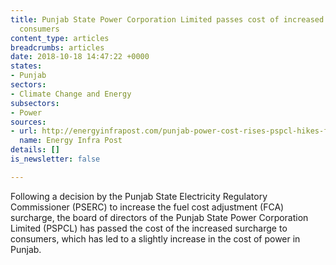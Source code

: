 ```yaml
---
title: Punjab State Power Corporation Limited passes cost of increased surcharge to
  consumers
content_type: articles
breadcrumbs: articles
date: 2018-10-18 14:47:22 +0000
states:
- Punjab
sectors:
- Climate Change and Energy
subsectors:
- Power
sources:
- url: http://energyinfrapost.com/punjab-power-cost-rises-pspcl-hikes-fuel-cost-adjustment-surcharge/
  name: Energy Infra Post
details: []
is_newsletter: false

---
```

Following a decision by the Punjab State Electricity Regulatory Commissioner (PSERC) to increase the fuel cost adjustment (FCA) surcharge, the board of directors of the Punjab State Power Corporation Limited (PSPCL) has passed the cost of the increased surcharge to consumers, which has led to a slightly increase in the cost of power in Punjab.     
